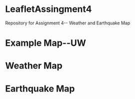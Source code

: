 # LeafletAssingment4
Repository for Assignment 4-- Weather and Earthquake Map

# Example Map--UW


# Weather Map


# Earthquake Map
